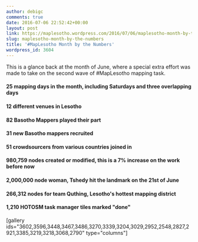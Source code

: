 ```yaml
---
author: debigc
comments: true
date: 2016-07-06 22:52:42+00:00
layout: post
link: https://maplesotho.wordpress.com/2016/07/06/maplesotho-month-by-the-numbers/
slug: maplesotho-month-by-the-numbers
title: '#MapLesotho Month by the Numbers'
wordpress_id: 3604
---
```


This is a glance back at the month of June, where a special extra effort was made to take on the second wave of #MapLesotho mapping task.


#### 25 mapping days in the month, including Saturdays and three overlapping days




#### 12 different venues in Lesotho




#### 82 Basotho Mappers played their part




#### 31 new Basotho mappers recruited




#### 51 crowdsourcers from various countries joined in




#### 980,759 nodes created or modified, this is a 7% increase on the work before now




#### 2,000,000 node woman, Tshedy hit the landmark on the 21st of June




#### 266,312 nodes for team Quthing, Lesotho's hottest mapping district




#### 1,210 HOTOSM task manager tiles marked "done"


[gallery ids="3602,3596,3448,3467,3486,3270,3339,3204,3029,2952,2548,2827,2921,3385,3219,3218,3068,2790" type="columns"]












